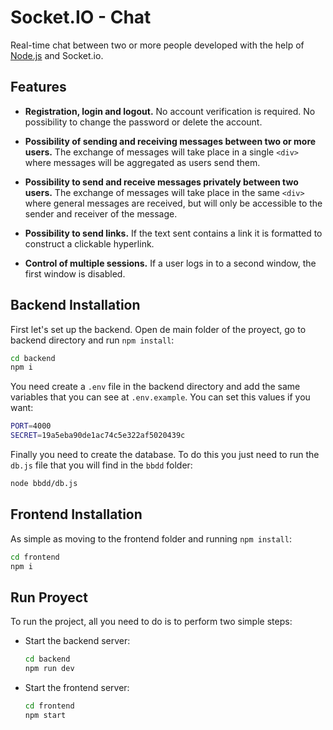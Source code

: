 # Socket<span>.IO</span> - Chat

Real-time chat between two or more people developed with the help of [Node.js](https://nodejs.org/es/) and Socket.io.

## Features

-   **Registration, login and logout.** No account verification is required. No possibility to change the password or delete the account.

-   **Possibility of sending and receiving messages between two or more users.** The exchange of messages will take place in a single `<div>` where messages will be aggregated as users send them.

-   **Possibility to send and receive messages privately between two users.** The exchange of messages will take place in the same `<div>` where general messages are received, but will only be accessible to the sender and receiver of the message.

-   **Possibility to send links.** If the text sent contains a link it is formatted to construct a clickable hyperlink.

-   **Control of multiple sessions.** If a user logs in to a second window, the first window is disabled.

## Backend Installation

First let's set up the backend. Open de main folder of the proyect, go to backend directory and run `npm install`:

```bash
cd backend
npm i
```

You need create a `.env` file in the backend directory and add the same variables that you can see at `.env.example`. You can set this values if you want:

```bash
PORT=4000
SECRET=19a5eba90de1ac74c5e322af5020439c
```

Finally you need to create the database. To do this you just need to run the `db.js` file that you will find in the `bbdd` folder:

```bash
node bbdd/db.js
```

## Frontend Installation

As simple as moving to the frontend folder and running `npm install`:

```bash
cd frontend
npm i
```

## Run Proyect

To run the project, all you need to do is to perform two simple steps:

-   Start the backend server:
    ```bash
    cd backend
    npm run dev
    ```
-   Start the frontend server:
    ```bash
    cd frontend
    npm start
    ```
